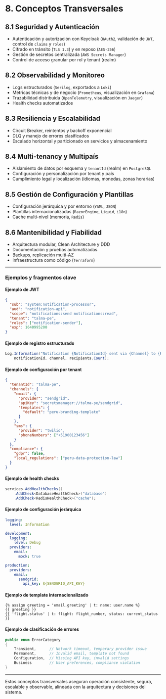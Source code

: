 # 8. Conceptos Transversales

## 8.1 Seguridad y Autenticación

- Autenticación y autorización con Keycloak (`OAuth2`, validación de `JWT`, control de `claims` y `roles`)
- Cifrado en tránsito (`TLS 1.3`) y en reposo (`AES-256`)
- Gestión de secretos centralizada (`AWS Secrets Manager`)
- Control de acceso granular por rol y tenant (realm)

## 8.2 Observabilidad y Monitoreo

- Logs estructurados (`Serilog`, exportados a `Loki`)
- Métricas técnicas y de negocio (`Prometheus`, visualización en `Grafana`)
- Trazabilidad distribuida (`OpenTelemetry`, visualización en `Jaeger`)
- Health checks automatizados

## 8.3 Resiliencia y Escalabilidad

- Circuit Breaker, reintentos y backoff exponencial
- DLQ y manejo de errores clasificados
- Escalado horizontal y particionado en servicios y almacenamiento

## 8.4 Multi-tenancy y Multipaís

- Aislamiento de datos por esquema y `tenantId` (realm) en `PostgreSQL`
- Configuración y personalización por tenant y país
- Cumplimiento legal y localización (idiomas, monedas, zonas horarias)

## 8.5 Gestión de Configuración y Plantillas

- Configuración jerárquica y por entorno (`YAML`, `JSON`)
- Plantillas internacionalizadas (`RazorEngine`, `Liquid`, `i18n`)
- Cache multi-nivel (memoria, `Redis`)

## 8.6 Mantenibilidad y Fiabilidad

- Arquitectura modular, Clean Architecture y DDD
- Documentación y pruebas automatizadas
- Backups, replicación multi-AZ
- Infraestructura como código (`Terraform`)

---

### Ejemplos y fragmentos clave

#### Ejemplo de JWT

```json
{
  "sub": "system:notification-processor",
  "aud": "notification-api",
  "scope": "notifications:send notifications:read",
  "tenant": "talma-pe",
  "roles": ["notification-sender"],
  "exp": 1640995200
}
```

#### Ejemplo de registro estructurado

```csharp
Log.Information("Notification {NotificationId} sent via {Channel} to {RecipientCount} recipients",
    notificationId, channel, recipients.Count);
```

#### Ejemplo de configuración por tenant

```json
{
  "tenantId": "talma-pe",
  "channels": {
    "email": {
      "provider": "sendgrid",
      "apiKey": "secretsmanager://talma-pe/sendgrid",
      "templates": {
        "default": "peru-branding-template"
      }
    },
    "sms": {
      "provider": "twilio",
      "phoneNumbers": ["+51900123456"]
    }
  },
  "compliance": {
    "gdpr": false,
    "local_regulations": ["peru-data-protection-law"]
  }
}
```

#### Ejemplo de health checks

```csharp
services.AddHealthChecks()
    .AddCheck<DatabaseHealthCheck>("database")
    .AddCheck<RedisHealthCheck>("cache");
```

#### Ejemplo de configuración jerárquica

```yaml
logging:
  level: Information

development:
  logging:
    level: Debug
  providers:
    email:
      mock: true

production:
  providers:
    email:
      sendgrid:
        api_key: ${SENDGRID_API_KEY}
```

#### Ejemplo de template internacionalizado

```liquid
{% assign greeting = 'email.greeting' | t: name: user.name %}
{{ greeting }}
{{ 'flight.status' | t: flight: flight_number, status: current_status }}
```

#### Ejemplo de clasificación de errores

```csharp
public enum ErrorCategory
{
    Transient,      // Network timeout, temporary provider issue
    Permanent,      // Invalid email, template not found
    Configuration,  // Missing API key, invalid settings
    Business        // User preferences, compliance violation
}
```

---

Estos conceptos transversales aseguran operación consistente, segura, escalable y observable, alineada con la arquitectura y decisiones del sistema.
